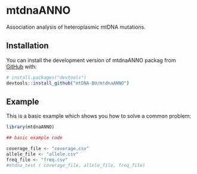 
<!-- README.md is generated from README.Rmd. Please edit that file -->

# mtdnaANNO

<!-- badges: start -->

<!-- badges: end -->

Association analysis of heteroplasmic mtDNA mutations.

## Installation

You can install the development version of mtdnaANNO packag from
[GitHub](https://github.com/) with:

``` r
# install.packages("devtools")
devtools::install_github("mtDNA-BU/mtdnaANNO")
```

## Example

This is a basic example which shows you how to solve a common problem:

``` r
library(mtdnaANNO)

## basic example code

coverage_file <- "coverage.csv"
allele_file <- "allele.csv"
freq_file <- "freq.csv"
#mtdna_test ( coverage_file, allele_file, freq_file)
```
